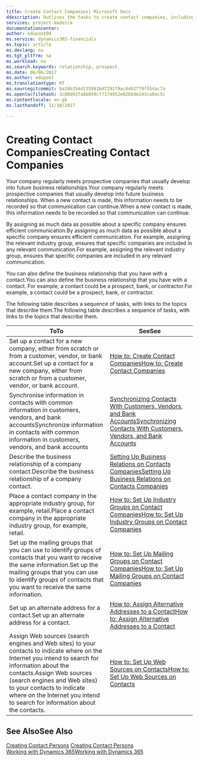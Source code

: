 ```yaml
---
title: Create Contact Companies| Microsoft Docs
ddescription: Outlines the tasks to create contact companies, including assigning relevant data about prospects and defining the business relationships you have with companies.
services: project-madeira
documentationcenter: 
author: edupont04
ms.service: dynamics365-financials
ms.topic: article
ms.devlang: na
ms.tgt_pltfrm: na
ms.workload: na
ms.search.keywords: relationship, prospect
ms.date: 06/06/2017
ms.author: edupont
ms.translationtype: HT
ms.sourcegitcommit: ba26b354d235981bd7291f9ac6402779f554ac7a
ms.openlocfilehash: 3c80d937a8b849cf7174952e02bbde243ca0ac5c
ms.contentlocale: en-gb
ms.lasthandoff: 11/10/2017

---
```

# <a name="creating-contact-companies"></a><span data-ttu-id="2202e-102">Creating Contact Companies</span><span class="sxs-lookup"><span data-stu-id="2202e-102">Creating Contact Companies</span></span>
<span data-ttu-id="2202e-103">Your company regularly meets prospective companies that usually develop into future business relationships.</span><span class="sxs-lookup"><span data-stu-id="2202e-103">Your company regularly meets prospective companies that usually develop into future business relationships.</span></span> <span data-ttu-id="2202e-104">When a new contact is made, this information needs to be recorded so that communication can continue.</span><span class="sxs-lookup"><span data-stu-id="2202e-104">When a new contact is made, this information needs to be recorded so that communication can continue.</span></span>

<span data-ttu-id="2202e-105">By assigning as much data as possible about a specific company ensures efficient communication.</span><span class="sxs-lookup"><span data-stu-id="2202e-105">By assigning as much data as possible about a specific company ensures efficient communication.</span></span> <span data-ttu-id="2202e-106">For example, assigning the relevant industry group, ensures that specific companies are included in any relevant communication.</span><span class="sxs-lookup"><span data-stu-id="2202e-106">For example, assigning the relevant industry group, ensures that specific companies are included in any relevant communication.</span></span>

<span data-ttu-id="2202e-107">You can also define the business relationship that you have with a contact.</span><span class="sxs-lookup"><span data-stu-id="2202e-107">You can also define the business relationship that you have with a contact.</span></span> <span data-ttu-id="2202e-108">For example, a contact could be a prospect, bank, or contractor.</span><span class="sxs-lookup"><span data-stu-id="2202e-108">For example, a contact could be a prospect, bank, or contractor.</span></span>

<span data-ttu-id="2202e-109">The following table describes a sequence of tasks, with links to the topics that describe them.</span><span class="sxs-lookup"><span data-stu-id="2202e-109">The following table describes a sequence of tasks, with links to the topics that describe them.</span></span>

| <span data-ttu-id="2202e-110">To</span><span class="sxs-lookup"><span data-stu-id="2202e-110">To</span></span> | <span data-ttu-id="2202e-111">See</span><span class="sxs-lookup"><span data-stu-id="2202e-111">See</span></span> |
| --- | --- |
| <span data-ttu-id="2202e-112">Set up a contact for a new company, either from scratch or from a customer, vendor, or bank account.</span><span class="sxs-lookup"><span data-stu-id="2202e-112">Set up a contact for a new company, either from scratch or from a customer, vendor, or bank account.</span></span> |[<span data-ttu-id="2202e-113">How to: Create Contact Companies</span><span class="sxs-lookup"><span data-stu-id="2202e-113">How to: Create Contact Companies</span></span>](marketing-how-create-contact-companies.md) |
| <span data-ttu-id="2202e-114">Synchronise information in contacts with common information in customers, vendors, and bank accounts</span><span class="sxs-lookup"><span data-stu-id="2202e-114">Synchronize information in contacts with common information in customers, vendors, and bank accounts</span></span> |[<span data-ttu-id="2202e-115">Synchronizing Contacts With Customers, Vendors, and Bank Accounts</span><span class="sxs-lookup"><span data-stu-id="2202e-115">Synchronizing Contacts With Customers, Vendors, and Bank Accounts</span></span>](marketing-synchronize-contacts-customers-vendors-bank-accounts.md) |
| <span data-ttu-id="2202e-116">Describe the business relationship of a company contact.</span><span class="sxs-lookup"><span data-stu-id="2202e-116">Describe the business relationship of a company contact.</span></span> |[<span data-ttu-id="2202e-117">Setting Up Business Relations on Contacts Companies</span><span class="sxs-lookup"><span data-stu-id="2202e-117">Setting Up Business Relations on Contacts Companies</span></span>](marketing-business-relations.md) |
| <span data-ttu-id="2202e-118">Place a contact company in the appropriate industry group, for example, retail.</span><span class="sxs-lookup"><span data-stu-id="2202e-118">Place a contact company in the appropriate industry group, for example, retail.</span></span> |[<span data-ttu-id="2202e-119">How to: Set Up Industry Groups on Contact Companies</span><span class="sxs-lookup"><span data-stu-id="2202e-119">How to: Set Up Industry Groups on Contact Companies</span></span>](marketing-industry-groups.md) |
| <span data-ttu-id="2202e-120">Set up the mailing groups that you can use to identify groups of contacts that you want to receive the same information.</span><span class="sxs-lookup"><span data-stu-id="2202e-120">Set up the mailing groups that you can use to identify groups of contacts that you want to receive the same information.</span></span> |[<span data-ttu-id="2202e-121">How to: Set Up Mailing Groups on Contact Companies</span><span class="sxs-lookup"><span data-stu-id="2202e-121">How to: Set Up Mailing Groups on Contact Companies</span></span>](marketing-mailing-groups.md) |
| <span data-ttu-id="2202e-122">Set up an alternate address for a contact.</span><span class="sxs-lookup"><span data-stu-id="2202e-122">Set up an alternate address for a contact.</span></span> |[<span data-ttu-id="2202e-123">How to: Assign Alternative Addresses to a Contact</span><span class="sxs-lookup"><span data-stu-id="2202e-123">How to: Assign Alternative Addresses to a Contact</span></span>](marketing-how-assign-alternate-address.md) |
| <span data-ttu-id="2202e-124">Assign Web sources (search engines and Web sites) to your contacts to indicate where on the Internet you intend to search for information about the contacts.</span><span class="sxs-lookup"><span data-stu-id="2202e-124">Assign Web sources (search engines and Web sites) to your contacts to indicate where on the Internet you intend to search for information about the contacts.</span></span> |[<span data-ttu-id="2202e-125">How to: Set Up Web Sources on Contacts</span><span class="sxs-lookup"><span data-stu-id="2202e-125">How to: Set Up Web Sources on Contacts</span></span>](marketing-web-sources.md) |

## <a name="see-also"></a><span data-ttu-id="2202e-126">See Also</span><span class="sxs-lookup"><span data-stu-id="2202e-126">See Also</span></span>
<span data-ttu-id="2202e-127">[Creating Contact Persons](marketing-create-contact-persons.md) </span><span class="sxs-lookup"><span data-stu-id="2202e-127">[Creating Contact Persons](marketing-create-contact-persons.md) </span></span>  
[<span data-ttu-id="2202e-128">Working with Dynamics 365</span><span class="sxs-lookup"><span data-stu-id="2202e-128">Working with Dynamics 365</span></span>](ui-work-product.md)

